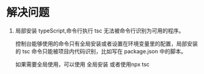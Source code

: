 # 解决问题

1. 局部安装 typeScript,命令行执行 tsc 无法被命令行识别为可用的程序。

   控制台能够使用的命令只有全局安装或者设置在环境变量里的配置，局部安装的 tsc 命令只能被项目内代码识别，比如写在 package.json 中的脚本。

   如果需要全局使用，可以使用 全局安装 或者使用npx tsc
